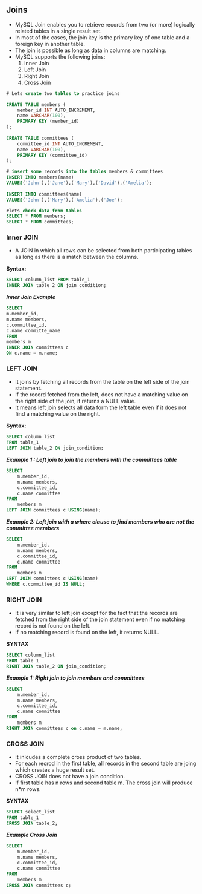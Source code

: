 ## Joins 
- MySQL Join enables you to retrieve records 
from two (or more) logically related tables in a single result set.
- In most of the cases, the join key is the primary key of one table and a foreign key in another table. 
- The join is possible as long as data in columns are matching.
- MySQL supports the following joins:
    1. Inner Join
    2. Left Join
    3. Right Join 
    4. Cross Join

```sql
# Lets create two tables to practice joins 

CREATE TABLE members (
    member_id INT AUTO_INCREMENT,
    name VARCHAR(100),
    PRIMARY KEY (member_id)
);
 
CREATE TABLE committees (
    committee_id INT AUTO_INCREMENT,
    name VARCHAR(100),
    PRIMARY KEY (committee_id)
);

# insert some records into the tables members & committees
INSERT INTO members(name)
VALUES('John'),('Jane'),('Mary'),('David'),('Amelia');
 
INSERT INTO committees(name)
VALUES('John'),('Mary'),('Amelia'),('Joe');

#lets check data from tables 
SELECT * FROM members;
SELECT * FROM committees;
```
### Inner JOIN 
- A JOIN in which all rows can be selected from both
 participating tables as long as there is a match between the columns. 

**Syntax:**
```sql
SELECT column_list FROM table_1
INNER JOIN table_2 ON join_condition;
```
***Inner Join Example***

```sql
SELECT 
m.member_id, 
m.name members, 
c.committee_id, 
c.name committe_name
FROM
members m
INNER JOIN committees c 
ON c.name = m.name;
```

### LEFT JOIN 
- It joins by fetching all records from the table on the left side of the join statement. 
- If the record fetched from the left, does not have a matching value on the right side
of the join, it returns a NULL value. 
- It means left join selects all data form the left table even if it does not find a matching
value on the right. 

**Syntax:**

```sql
SELECT column_list 
FROM table_1 
LEFT JOIN table_2 ON join_condition;
```

***Example 1 : Left join to join the members with the committees table***

```sql
SELECT 
    m.member_id, 
    m.name members, 
    c.committee_id, 
    c.name committee
FROM
    members m
LEFT JOIN committees c USING(name);
```

***Example 2: Left join with a where clause to find members who are not the committee members***

```sql
SELECT 
    m.member_id, 
    m.name members, 
    c.committee_id, 
    c.name committee
FROM
    members m
LEFT JOIN committees c USING(name)
WHERE c.committee_id IS NULL;
```

### RIGHT JOIN
- It is very similar to left join except for the fact that the records are fetched from the 
right side of the join statement even if no matching record is not found on the left.
- If no matching record is found on the left, it returns NULL.

**SYNTAX**
```sql
SELECT column_list 
FROM table_1 
RIGHT JOIN table_2 ON join_condition;
```

***Example 1: Right join to join members and committees***

```sql
SELECT 
    m.member_id, 
    m.name members, 
    c.committee_id, 
    c.name committee
FROM
    members m
RIGHT JOIN committees c on c.name = m.name;
```

### CROSS JOIN
- It inlcudes a complete cross product of two tables. 
- For each recrod in the first table, all records in the second table are joing which 
creates a huge result set. 
- CROSS JOIN  does not have a join condition. 
- If first table has n rows and second table m. The cross join will produce n*m rows.

**SYNTAX**

```sql
SELECT select_list
FROM table_1
CROSS JOIN table_2;
```

***Example Cross Join***

```sql
SELECT 
    m.member_id, 
    m.name members, 
    c.committee_id, 
    c.name committee
FROM
    members m
CROSS JOIN committees c;
```